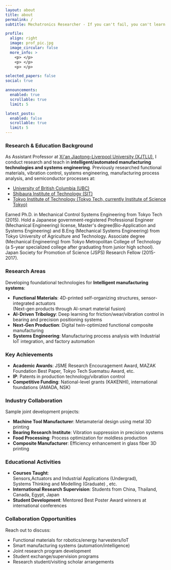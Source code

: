 ```yaml
---
layout: about
title: about
permalink: /
subtitle: Mechatronics Researcher - If you can't fail, you can't learn

profile:
  align: right
  image: prof_pic.jpg
  image_circular: false
  more_info: >
    <p> </p>
    <p> </p>
    <p> </p>

selected_papers: false
social: true

announcements:
  enabled: true
  scrollable: true
  limit: 5

latest_posts:
  enabled: false
  scrollable: true
  limit: 5
---
```


### Research & Education Background
As Assistant Professor at [Xi'an Jiaotong-Liverpool University (XJTLU)](https://www.xjtlu.edu.cn/en), I conduct research and teach in **intelligent/automated manufacturing technologies and systems engineering**. Previously researched functional materials, vibration control, systems engineering, manufacturing process analysis, and semiconductor processes at:
- [University of British Columbia (UBC)](https://www.ubc.ca)
- [Shibaura Institute of Technology (SIT)](https://www.shibaura-it.ac.jp/en/) 
- [Tokyo Institute of Technology (Tokyo Tech, currently Institute of Science Tokyo)](https://www.titech.ac.jp/english)

Earned Ph.D. in Mechanical Control Systems Engineering from Tokyo Tech (2015). Hold a Japanese government-registered Professional Engineer (Mechanical Engineering) license, Master's degree(Bio-Application and Systems Engineering) and B.Eng (Mechanical Systems Engineering) from Tokyo University of Agriculture and Technology. Associate degree (Mechanical Engineering) from Tokyo Metropolitan College of Technology (a 5-year specialized college after graduating from junior high school). Japan Society for Promotion of Science (JSPS) Research Fellow (2015-2017).

### Research Areas
Developing foundational technologies for **Intelligent manufacturing systems**:
- **Functional Materials**: 4D-printed self-organizing structures, sensor-integrated actuators  
  (Next-gen products through AI-smart material fusion)
- **AI-Driven Tribology**: Deep learning for friction/wear/vibration control in bearing and precision positioning systems
- **Next-Gen Production**: Digital twin-optimized functional composite manufacturing
- **Systems Engineering**: Manufacturing process analysis with Industrial IoT integration, and factory automation

### Key Achievements
- **Academic Awards**: JSME Research Encouragement Award, MAZAK Foundation Best Paper, Tokyo Tech Suematsu Award, etc.
- **IP**: Patents in production technology/vibration control
- **Competitive Funding**: National-level grants (KAKENHI), international foundations (AMADA, NSK)

### Industry Collaboration
Sample joint development projects:
- **Machine Tool Manufacturer**: Metamaterial design using metal 3D printing
- **Bearing Research Institute**: Vibration suppression in precision systems
- **Food Processing**: Process optimization for moldless production
- **Composite Manufacturer**: Efficiency enhancement in glass fiber 3D printing

### Educational Activities
- **Courses Taught**:  
  Sensors,Actuators and Industrial Applications (Undergrad),  
  Systems Thinking and Modelling (Graduate) , etc.
- **International Research Supervision**: Students from China, Thailand, Canada, Egypt, Japan
- **Student Development**: Mentored Best Poster Award winners at international conferences

### Collaboration Opportunities
Reach out to discuss:
- Functional materials for robotics/energy harvesters/IoT
- Smart manufacturing systems (automation/intelligence)
- Joint research program development
- Student exchange/supervision programs
- Research student/visiting scholar arrangements